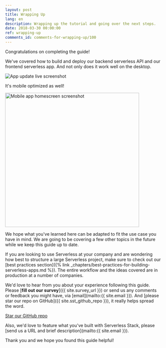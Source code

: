 ```yaml
---
layout: post
title: Wrapping Up
lang: en
description: Wrapping up the tutorial and going over the next steps.
date: 2018-03-30 00:00:00
ref: wrapping-up
comments_id: comments-for-wrapping-up/100
---
```


Congratulations on completing the guide!

We've covered how to build and deploy our backend serverless API and our frontend serverless app. And not only does it work well on the desktop.

![App update live screenshot](/assets/app-update-live.png)

It's mobile optimized as well!

<img alt="Mobile app homescreen screenshot" src="/assets/mobile-app-homescreen.png" width="432" />

We hope what you've learned here can be adapted to fit the use case you have in mind. We are going to be covering a few other topics in the future while we keep this guide up to date.

If you are looking to use Serverless at your company and are wondering how best to structure a large Serverless project, make sure to check out our [best practices section]({% link _chapters/best-practices-for-building-serverless-apps.md %}). The entire workflow and the ideas covered are in production at a number of companies.

We'd love to hear from you about your experience following this guide. Please [**fill out our survey**]({{ site.survey_url }}) or send us any comments or feedback you might have, via [email](mailto:{{ site.email }}). And [please star our repo on GitHub]({{ site.sst_github_repo }}), it really helps spread the word.

<a class="button contact" href="{{ site.sst_github_repo }}" target="_blank">Star our GitHub repo</a>

Also, we'd love to feature what you've built with Serverless Stack, please [send us a URL and brief description](mailto:{{ site.email }}).

Thank you and we hope you found this guide helpful!

